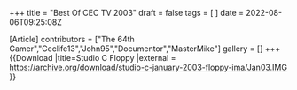 +++
title = "Best Of CEC TV 2003"
draft = false
tags = [ ]
date = 2022-08-06T09:25:08Z

[Article]
contributors = ["The 64th Gamer","Ceclife13","John95","Documentor","MasterMike"]
gallery = []
+++
{{Download
|title=Studio C Floppy
|external = https://archive.org/download/studio-c-january-2003-floppy-ima/Jan03.IMG
}}